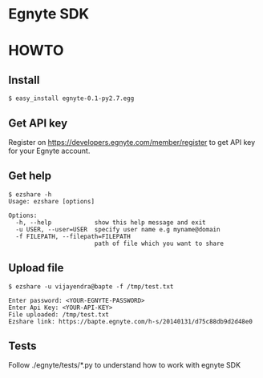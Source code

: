 # Egnyte SDK

# HOWTO

## Install

    $ easy_install egnyte-0.1-py2.7.egg

## Get API key

Register on https://developers.egnyte.com/member/register to get API key for your Egnyte account.

## Get help

    $ ezshare -h
    Usage: ezshare [options]

    Options:
      -h, --help            show this help message and exit
      -u USER, --user=USER  specify user name e.g myname@domain
      -f FILEPATH, --filepath=FILEPATH
                            path of file which you want to share

## Upload file

    $ ezshare -u vijayendra@bapte -f /tmp/test.txt 

    Enter password: <YOUR-EGNYTE-PASSWORD>
    Enter Api Key: <YOUR-API-KEY>
    File uploaded: /tmp/test.txt
    Ezshare link: https://bapte.egnyte.com/h-s/20140131/d75c88db9d2d48e0

## Tests

Follow ./egnyte/tests/*.py to understand how to work with egnyte SDK
